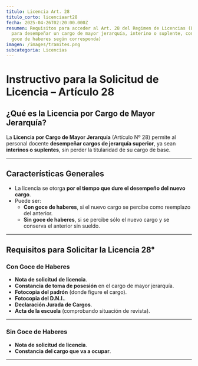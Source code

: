 ```yaml
---
titulo: Licencia Art. 28
titulo_corto: licenciaart28
fecha: 2025-04-26T02:20:00.000Z
resumen: Requisitos para acceder al Art. 28 del Regimen de Licencias (Licencia
  para desempeñar un cargo de mayor jerarquía, interino o suplente, con o sin
  goce de haberes según corresponda)
imagen: /images/tramites.png
subcategoria: Licencias
---
```


# Instructivo para la Solicitud de Licencia – Artículo 28

## ¿Qué es la Licencia por Cargo de Mayor Jerarquía?

La **Licencia por Cargo de Mayor Jerarquía** (Artículo Nº 28) permite al personal docente **desempeñar cargos de jerarquía superior**, ya sean **interinos o suplentes**, sin perder la titularidad de su cargo de base.

---

## Características Generales

- La licencia se otorga **por el tiempo que dure el desempeño del nuevo cargo**.
- Puede ser:
  - **Con goce de haberes**, si el nuevo cargo se percibe como reemplazo del anterior.
  - **Sin goce de haberes**, si se percibe sólo el nuevo cargo y se conserva el anterior sin sueldo.

---

## Requisitos para Solicitar la Licencia 28°

### Con Goce de Haberes

- **Nota de solicitud de licencia**.
- **Constancia de toma de posesión** en el cargo de mayor jerarquía.
- **Fotocopia del padrón** (donde figure el cargo).
- **Fotocopia del D.N.I.**.
- **Declaración Jurada de Cargos**.
- **Acta de la escuela** (comprobando situación de revista).

---

### Sin Goce de Haberes

- **Nota de solicitud de licencia**.
- **Constancia del cargo que va a ocupar**.

---
